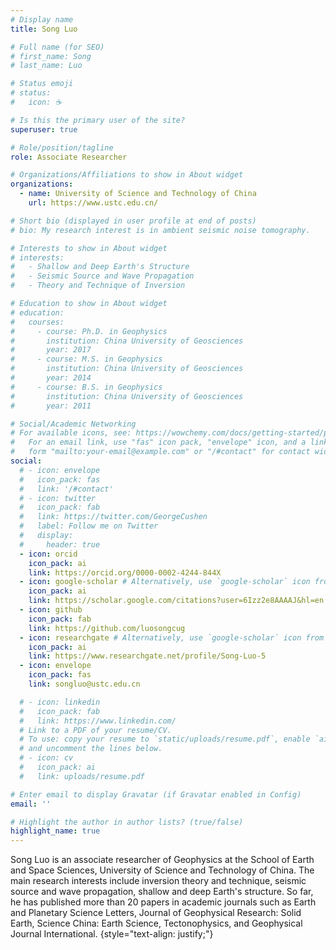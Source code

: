 ```yaml
---
# Display name
title: Song Luo

# Full name (for SEO)
# first_name: Song
# last_name: Luo

# Status emoji
# status:
#   icon: ☕️

# Is this the primary user of the site?
superuser: true

# Role/position/tagline
role: Associate Researcher

# Organizations/Affiliations to show in About widget
organizations:
  - name: University of Science and Technology of China
    url: https://www.ustc.edu.cn/

# Short bio (displayed in user profile at end of posts)
# bio: My research interest is in ambient seismic noise tomography.

# Interests to show in About widget
# interests:
#   - Shallow and Deep Earth's Structure
#   - Seismic Source and Wave Propagation
#   - Theory and Technique of Inversion

# Education to show in About widget
# education:
#   courses:
#     - course: Ph.D. in Geophysics
#       institution: China University of Geosciences
#       year: 2017
#     - course: M.S. in Geophysics
#       institution: China University of Geosciences
#       year: 2014
#     - course: B.S. in Geophysics
#       institution: China University of Geosciences
#       year: 2011

# Social/Academic Networking
# For available icons, see: https://wowchemy.com/docs/getting-started/page-builder/#icons
#   For an email link, use "fas" icon pack, "envelope" icon, and a link in the
#   form "mailto:your-email@example.com" or "/#contact" for contact widget.
social:
  # - icon: envelope
  #   icon_pack: fas
  #   link: '/#contact'
  # - icon: twitter
  #   icon_pack: fab
  #   link: https://twitter.com/GeorgeCushen
  #   label: Follow me on Twitter
  #   display:
  #     header: true
  - icon: orcid
    icon_pack: ai
    link: https://orcid.org/0000-0002-4244-844X
  - icon: google-scholar # Alternatively, use `google-scholar` icon from `ai` icon pack
    icon_pack: ai
    link: https://scholar.google.com/citations?user=6Izz2e8AAAAJ&hl=en
  - icon: github
    icon_pack: fab
    link: https://github.com/luosongcug
  - icon: researchgate # Alternatively, use `google-scholar` icon from `ai` icon pack
    icon_pack: ai
    link: https://www.researchgate.net/profile/Song-Luo-5
  - icon: envelope
    icon_pack: fas
    link: songluo@ustc.edu.cn

  # - icon: linkedin
  #   icon_pack: fab
  #   link: https://www.linkedin.com/
  # Link to a PDF of your resume/CV.
  # To use: copy your resume to `static/uploads/resume.pdf`, enable `ai` icons in `params.yaml`,
  # and uncomment the lines below.
  # - icon: cv
  #   icon_pack: ai
  #   link: uploads/resume.pdf

# Enter email to display Gravatar (if Gravatar enabled in Config)
email: ''

# Highlight the author in author lists? (true/false)
highlight_name: true
---
```


Song Luo is an associate researcher of Geophysics at the School of Earth and Space Sciences, University of Science and Technology of China. The main research interests include inversion theory and technique, seismic source and wave propagation, shallow and deep Earth's structure. So far, he has published more than 20 papers in academic journals such as Earth and Planetary Science Letters, Journal of Geophysical Research: Solid Earth, Science China: Earth Science, Tectonophysics, and Geophysical Journal International.
{style="text-align: justify;"}
